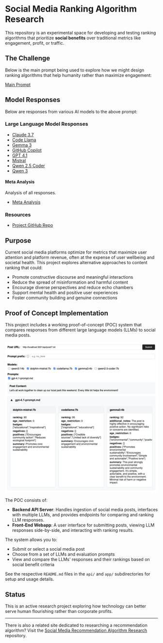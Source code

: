 # Social Media Ranking Algorithm Research

This repository is an experimental space for developing and testing ranking algorithms that prioritize **social benefits** over traditional metrics like engagement, profit, or traffic.

## The Challenge

Below is the main prompt being used to explore how we might design ranking algorithms that help humanity rather than maximize engagement:

[Main Prompt](ranking-prompt.md)

## Model Responses

Below are responses from various AI models to the above prompt:

### Large Language Model Responses
- [Claude 3.7](responses/overview/claude-3.7-ranking.md)
- [Code Llama](responses/overview/codellama-ranking.md)
- [Gemma 3](responses/overview/gemma-3-ranking.md)
- [GitHub Copilot](responses/overview/github-copilot-ranking.md)
- [GPT 4.1](responses/overview/gpt-4.1-ranking.md)
- [Mistral](responses/overview/mistral-ranking.md)
- [Qwen 2.5 Coder](responses/overview/qwen-2.5-coder-ranking.md)
- [Qwen 3](responses/overview/qwen-3-ranking.md)

#### Meta Analysis

Analysis of all responses.

- [Meta Analysis](responses/overview/meta-analysis.md)

### Resources
- [Project GitHub Repo](https://github.com/pbutland/ranking-algorithm)

## Purpose

Current social media platforms optimize for metrics that maximize user attention and platform revenue, often at the expense of user wellbeing and societal health. This project explores alternative approaches to content ranking that could:

- Promote constructive discourse and meaningful interactions
- Reduce the spread of misinformation and harmful content
- Encourage diverse perspectives and reduce echo chambers
- Support mental health and positive user experiences
- Foster community building and genuine connections

## Proof of Concept Implementation

This project includes a working proof-of-concept (POC) system that compares responses from different large language models (LLMs) to social media posts.

![POC Screenshot](images/screenshot.png)

The POC consists of:

- **Backend API Server**: Handles ingestion of social media posts, interfaces with multiple LLMs, and provides endpoints for comparing and ranking LLM responses.
- **Front-End Webapp**: A user interface for submitting posts, viewing LLM responses side-by-side, and interacting with ranking results.

The system allows you to:
- Submit or select a social media post
- Choose from a set of LLMs and evaluation prompts
- View and compare the LLMs' responses and their rankings based on social benefit criteria

See the respective `README.md` files in the `api/` and `app/` subdirectories for setup and usage details.

## Status

This is an active research project exploring how technology can better serve human flourishing rather than corporate profits.

---

There is also a related site dedicated to researching a recommendation algorithm? Visit the [Social Media Recommendation Algorithm Research](https://github.com/pbutland/recommendation-algorithm) repository.
